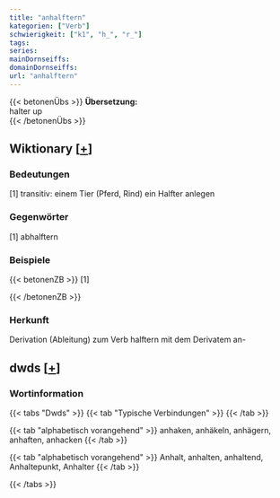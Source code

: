 ```yaml
---
title: "anhalftern"
kategorien: ["Verb"]
schwierigkeit: ["k1", "h_", "r_"]
tags:
series:
mainDornseiffs:
domainDornseiffs:
url: "anhalftern"
---
```


{{< betonenÜbs >}}
**Übersetzung:**  
halter up  
{{< /betonenÜbs >}}

## Wiktionary [[+](https://de.wiktionary.org/wiki/anhalftern)]

### Bedeutungen
[1] transitiv: einem Tier (Pferd, Rind) ein Halfter anlegen  

### Gegenwörter
[1] abhalftern  

### Beispiele
{{< betonenZB >}}
[1]  

{{< /betonenZB >}}
### Herkunft
Derivation (Ableitung) zum Verb halftern mit dem Derivatem an-  



## dwds [[+](https://www.dwds.de/wb/anhalftern)]

### Wortinformation
{{< tabs "Dwds" >}}
{{< tab "Typische Verbindungen" >}}
{{< /tab >}}

{{< tab "alphabetisch vorangehend" >}}
anhaken, anhäkeln, anhägern, anhaften, anhacken
{{< /tab >}}

{{< tab "alphabetisch vorangehend" >}}
Anhalt, anhalten, anhaltend, Anhaltepunkt, Anhalter
{{< /tab >}}

{{< /tabs >}}

